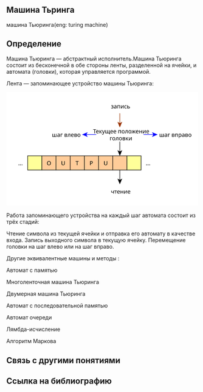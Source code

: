 ## Машина Тьринга
машина Тьюринга(eng: turing machine)
## Определение 
Машина Тьюринга — абстрактный исполнитель.Машина Тьюринга состоит из бесконечной в обе стороны ленты, разделенной на ячейки, и автомата (головки), которая управляется программой.

Лента — запоминающее устройство машины Тьюринга:

![tm_memory](https://github.com/vernikkkkkkkkkkkkkkkkkkk/concept_new/blob/main/images/tm_memory.svg)

Работа запоминающего устройства на каждый шаг автомата состоит из трёх стадий:

Чтение символа из текущей ячейки и отправка его автомату в качестве входа.
Запись выходного символа в текущую ячейку.
Перемещение головки на шаг влево или на шаг вправо.

Другие эквивалентные машины и методы :

Автомат с памятью

Многоленточная машина Тьюринга

Двумерная машина Тьюринга

Автомат с последовательной памятью

Автомат очереди

Лямбда-исчисление

Алгоритм Маркова




## Связь с другими понятиями

## Ссылка на библиографию

